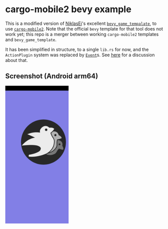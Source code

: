 # cargo-mobile2 bevy example

This is a modified version of [NiklasEi](https://github.com/NiklasEi)'s 
excellent [`bevy_game_tempalate`](https://github.com/NiklasEi/bevy_game_template),
to use [`cargo-mobile2`](https://github.com/tauri-apps/cargo-mobile2).
Note that the official `bevy` template for that tool does not
work yet; this repo is a merger between working `cargo-mobile2` templates 
and `bevy_game_template`.  

It has been simplified in structure, to a single `lib.rs` for now, and 
the `ActionPlugin` system was replaced by 
[`Event`](https://docs.rs/bevy/latest/bevy/ecs/index.html#events)s. See 
[here](https://github.com/NiklasEi/bevy_game_template/issues/122) for a
 discussion about that.

## Screenshot (Android arm64)

<img src="screenshot.jpg" alt="screenshot" width="200"/>
